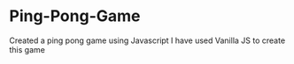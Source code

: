 # Ping-Pong-Game
Created a ping pong game using Javascript
I have used Vanilla JS to create this game 
